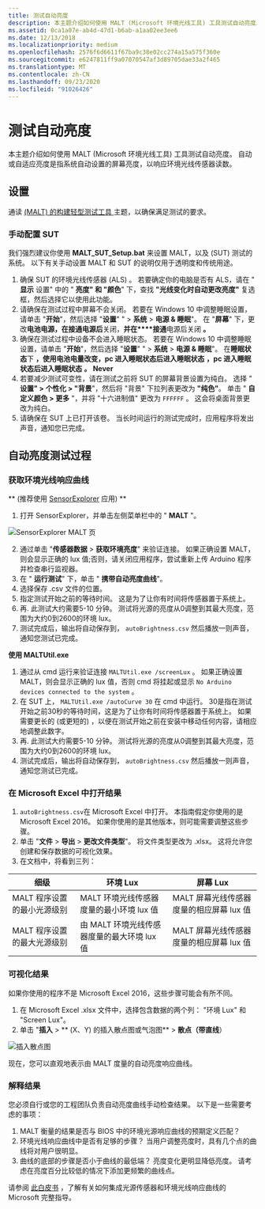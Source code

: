 ```yaml
---
title: 测试自动亮度
description: 本主题介绍如何使用 MALT (Microsoft 环境光线工具) 工具测试自动亮度。
ms.assetid: 0ca1a07e-ab4d-47d1-b6ab-a1aa02ee3ee6
ms.date: 12/13/2018
ms.localizationpriority: medium
ms.openlocfilehash: 2576f6d6611f67ba9c38e02cc274a15a575f360e
ms.sourcegitcommit: e6247811ff9a07070547af3d89705dae33a2f465
ms.translationtype: MT
ms.contentlocale: zh-CN
ms.lasthandoff: 09/23/2020
ms.locfileid: "91026426"
---
```

# <a name="testing-auto-brightness"></a>测试自动亮度

本主题介绍如何使用 MALT (Microsoft 环境光线工具) 工具测试自动亮度。 自动或自适应亮度是指系统自动设置的屏幕亮度，以响应环境光线传感器读数。 

## <a name="set-up"></a>设置

通读 [ (MALT) 的构建轻型测试工具 ](testing-MALT-building-a-light-testing-tool.md) 主题，以确保满足测试的要求。

### <a name="configuring-the-sut-manually"></a>手动配置 SUT

我们强烈建议你使用 **MALT_SUT_Setup.bat** 来设置 MALT，以及 (SUT) 测试的系统。 以下有关手动设置 MALT 和 SUT 的说明仅用于透明度和传统用途。

1. 确保 SUT 的环境光线传感器 (ALS) 。 若要确定你的电脑是否有 ALS，请在 " **显示** 设置" 中的 " **亮度" 和 "颜色**" 下，查找 **"光线变化时自动更改亮度"** 复选框，然后选择它以使用此功能。
2. 请确保在测试过程中屏幕不会关闭。 若要在 Windows 10 中调整睡眠设置，请单击 "**开始**"，然后选择 "**设置**" "   >  **系统**  >  **电源 & 睡眠**"。 在 "**屏幕**" 下，更改**电池电源，在接通电源后**关闭，**并在****接通**电源后关闭 **。**
3. 确保在测试过程中设备不会进入睡眠状态。 若要在 Windows 10 中调整睡眠设置，请单击 "**开始**"，然后选择 "**设置**" "   >  **系统**  >  **电源 & 睡眠**"。 在**睡眠状态**下 **，使用电池电量改变，pc 进入睡眠状态后进入睡眠状态** **，pc 进入睡眠状态后进入睡眠状态** **。** **Never**
4. 若要减少测试可变性，请在测试之前将 SUT 的屏幕背景设置为纯白。 选择 " **设置" > 个性化 > "背景**"，然后将 "背景" 下拉列表更改为 **"纯色"**。 单击 " **自定义颜色 > 更多** "，并将 "十六进制值" 更改为 `FFFFFF` 。 这会将桌面背景更改为纯白。
5. 请确保在 SUT 上已打开该卷。 当长时间运行的测试完成时，应用程序将发出声音，通知您已完成。

## <a name="automatic-brightness-test-procedures"></a>自动亮度测试过程

### <a name="get-ambient-light-response-curve"></a>获取环境光线响应曲线

** (推荐使用 [SensorExplorer](https://aka.ms/sensorexplorer) 应用) **

1. 打开 SensorExplorer，并单击左侧菜单栏中的 " **MALT** "。

![SensorExplorer MALT 页](images/SensorExplorerMALT.png)

2. 通过单击 "**传感器数据**  >  **获取环境亮度**" 来验证连接。 如果正确设置 MALT，则会显示正确的 lux 值;否则，请关闭应用程序，尝试重新上传 Arduino 程序并检查串行监视器。
3. 在 " **运行测试**" 下，单击 " **携带自动亮度曲线**"。 
4. 选择保存 .csv 文件的位置。
5. 指定测试开始之前的等待时间。 这是为了让你有时间将传感器置于系统上。
6. 再. 此测试大约需要5-10 分钟。 测试将光源的亮度从0调整到其最大亮度，范围为大约0到2600的环境 lux。
7. 测试完成后，输出将自动保存到， `autoBrightness.csv` 然后播放一则声音，通知您测试已完成。

**使用 MALTUtil.exe**

1. 通过从 cmd 运行来验证连接 `MALTUtil.exe /screenLux` 。 如果正确设置 MALT，则会显示正确的 lux 值，否则 cmd 将挂起或显示 `No Arduino devices connected to the system` 。
2. 在 SUT 上， `MALTUtil.exe /autoCurve 30` 在 cmd 中运行。 30是指在测试开始之前30秒的等待时间，这是为了让你有时间将传感器置于系统上。 如果需要更长的 (或更短的) ，以便在测试开始之前在安装中移动任何内容，请相应地调整此数字。
3. 再. 此测试大约需要5-10 分钟。 测试将光源的亮度从0调整到其最大亮度，范围为大约0到2600的环境 lux。
4. 测试完成后，输出将自动保存到， `autoBrightness.csv` 然后播放一则声音，通知您测试已完成。

### <a name="open-the-results-in-microsoft-excel"></a>在 Microsoft Excel 中打开结果

1. `autoBrightness.csv`在 Microsoft Excel 中打开。 本指南假定你使用的是 Microsoft Excel 2016。 如果你使用的是其他版本，则可能需要调整这些步骤。
2. 单击 "**文件**  >  **导出**  >  **更改文件类型**"。 将文件类型更改为 .xlsx。 这将允许您创建和保存数据的可视化效果。
3. 在文档中，将看到三列： 

| 细级 | 环境 Lux  | 屏幕 Lux |
|-----|----|----|
| MALT 程序设置的最小光源级别 | MALT 环境光线传感器度量的最小环境 lux 值 | MALT 屏幕光线传感器度量的相应屏幕 lux 值 |
| MALT 程序设置的最大光源级别 | 由 MALT 环境光线传感器度量的最大环境 lux 值 | MALT 屏幕光线传感器度量的相应屏幕 lux 值 |

### <a name="visualize-the-results"></a>可视化结果

如果你使用的程序不是 Microsoft Excel 2016，这些步骤可能会有所不同。

1. 在 Microsoft Excel .xlsx 文件中，选择包含数据的两个列： "环境 Lux" 和 "Screen Lux"。
2. 单击 "**插入**  >  ** (X、Y) 的插入散点图或气泡图**  >  **散点（带直线**） 

![插入散点图](images/insertScatter1.png)

现在，您可以直观地表示由 MALT 度量的自动亮度响应曲线。

### <a name="interpret-the-results"></a>解释结果

您必须自行或您的工程团队负责自动亮度曲线手动检查结果。 以下是一些需要考虑的事项： 

1. MALT 衡量的结果是否与 BIOS 中的环境光源响应曲线的预期定义匹配？ 
2. 环境光线响应曲线中是否有足够的步骤？ 当用户调整亮度时，具有几个点的曲线将对用户很明显。
3. 曲线的底部的步骤是否小于曲线的最低端？ 亮度变化更明显降低亮度。 请考虑在亮度百分比较低的情况下添加更频繁的曲线点。

请参阅 [此白皮书](/windows-hardware/design/whitepapers/integrating-ambient-light-sensors-with-computers-running-windows-10-creators-update) ，了解有关如何集成光源传感器和环境光线响应曲线的 Microsoft 完整指导。
